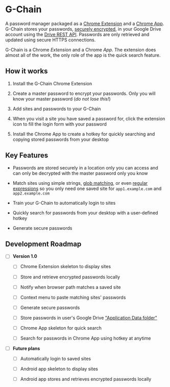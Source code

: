 # G-Chain

A password manager packaged as a
[Chrome Extension](https://developer.chrome.com/extensions) and a
[Chrome App](https://developer.chrome.com/apps/about_apps). G-Chain stores your
passwords, [securely encrypted](https://github.com/digitalbazaar/forge), in
your Google Drive account using the
[Drive REST API](https://developers.google.com/drive/web/about-sdk). Passwords
are only retrieved and updated using secure HTTPS connections.

G-Chain is a Chrome *Extension* and a Chrome *App*. The extension does almost
all of the work, the only role of the app is the quick search feature.

## How it works

1. Install the G-Chain Chrome Extension

1. Create a master password to encrypt your passwords. Only you will know your
   master password (*do not lose this!*)

1. Add sites and passwords to your G-Chain

1. When you visit a site you have saved a password for, click the extension
   icon to fill the login form with your password

1. Install the Chrome App to create a hotkey for quickly searching and copying
   stored passwords from your desktop

## Key Features

- Passwords are stored securely in a location only you can access and can only
  be decrypted with the master password only you know

- Match sites using simple strings,
  [glob matching](https://github.com/isaacs/minimatch), or even
  [regular expressions](https://en.wikipedia.org/wiki/Regular_expression) so you
  only need one saved site for `app1.example.com` and `app2.example.com`

- Train your G-Chain to automatically login to sites

- Quickly search for passwords from your desktop with a user-defined hotkey

- Generate secure passwords

## Development Roadmap

- [ ] **Version 1.0**

  - [ ] Chrome Extension skeleton to display sites

  - [ ] Store and retrieve encrypted passwords locally

  - [ ] Notify when browser path matches a saved site

  - [ ] Context menu to paste matching sites' passwords

  - [ ] Generate secure passwords

  - [ ] Store passwords in user's Google Drive
    ["Application Data folder"](https://developers.google.com/drive/web/appdata)

  - [ ] Chrome App skeleton for quick search

  - [ ] Search for passwords in Chrome App using hotkey at anytime

- [ ] **Future plans**

  - [ ] Automatically login to saved sites

  - [ ] Android app skeleton to display sites

  - [ ] Android app stores and retrieves encrypted passwords locally

